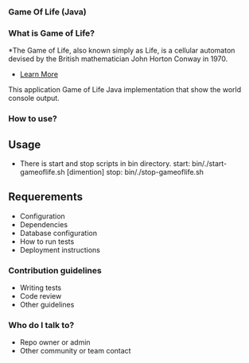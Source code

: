 ### Game Of Life (Java) ###

### What is Game of Life? ###

*The Game of Life, also known simply as Life, is a cellular automaton devised by the British mathematician John Horton Conway in 1970.
* [Learn More](https://en.wikipedia.org/wiki/Conway's_Game_of_Life)

This application Game of Life Java implementation that show the world console output.

### How to use? ###
## Usage ##

* There is start and stop scripts in bin directory.
start: 
     bin/./start-gameoflife.sh [dimention]
stop:
     bin/./stop-gameoflife.sh
## Requerements ##


* Configuration
* Dependencies
* Database configuration
* How to run tests
* Deployment instructions

### Contribution guidelines ###

* Writing tests
* Code review
* Other guidelines

### Who do I talk to? ###

* Repo owner or admin
* Other community or team contact